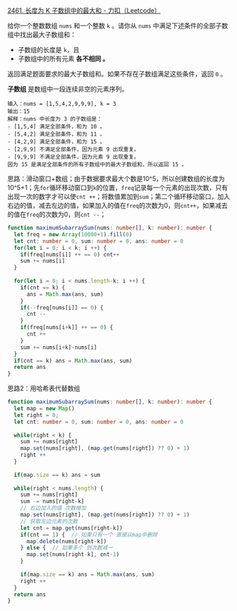 [2461. 长度为 K 子数组中的最大和 - 力扣（Leetcode）](https://leetcode.cn/problems/maximum-sum-of-distinct-subarrays-with-length-k/description/)

给你一个整数数组 `nums` 和一个整数 `k` 。请你从 `nums` 中满足下述条件的全部子数组中找出最大子数组和：

- 子数组的长度是 `k`，且
- 子数组中的所有元素 **各不相同 。**

返回满足题面要求的最大子数组和。如果不存在子数组满足这些条件，返回 `0` 。

**子数组** 是数组中一段连续非空的元素序列。

```
输入：nums = [1,5,4,2,9,9,9], k = 3
输出：15
解释：nums 中长度为 3 的子数组是：
- [1,5,4] 满足全部条件，和为 10 。
- [5,4,2] 满足全部条件，和为 11 。
- [4,2,9] 满足全部条件，和为 15 。
- [2,9,9] 不满足全部条件，因为元素 9 出现重复。
- [9,9,9] 不满足全部条件，因为元素 9 出现重复。
因为 15 是满足全部条件的所有子数组中的最大子数组和，所以返回 15 。
```

思路：滑动窗口+数组；由于数据要求最大个数是10^5，所以创建数组的长度为10^5+1；先`for`循环移动窗口到`k`的位置，`freq`记录每一个元素的出现次数，只有出现一次的数字才可以使`cnt ++`；将数值累加到`sum`；第二个循环移动窗口，加入右边的值，减去左边的值，如果加入的值在`freq`的次数为0，则`cnt++`，如果减去的值在`freq`的次数为0，则`cnt --`；

```typescript
function maximumSubarraySum(nums: number[], k: number): number {
  let freq = new Array(10000+1).fill(0)
  let cnt: number = 0, sum: number = 0, ans: number = 0
  for(let i = 0; i < k; i ++) {
    if(freq[nums[i]] ++ == 0) cnt++
    sum += nums[i]
  }
  
  for(let i = 0; i < nums.length-k; i ++) {
    if(cnt == k) {
      ans = Math.max(ans, sum)
    }
    if(--freq[nums[i]] == 0) {
      cnt --
    }
    if(freq[nums[i+k]] ++ == 0) {
      cnt ++
    }
    sum += nums[i+k]-nums[i]
  }
  if(cnt == k) ans = Math.max(ans, sum)
  return ans
}
```

思路2：用哈希表代替数组

```typescript
function maximumSubarraySum(nums: number[], k: number): number {
  let map = new Map()
  let right = 0;
  let cnt: number = 0, sum: number = 0, ans: number = 0
  
  while(right < k) {
    sum += nums[right]
    map.set(nums[right], (map.get(nums[right]) ?? 0) + 1)
    right ++
  }
  
  if(map.size == k) ans = sum
  
  while(right < nums.length) {
    sum += nums[right]
    sum -= nums[right-k]
    // 右边加入的值 次数增加
    map.set(nums[right], (map.get(nums[right]) ?? 0) + 1)
    // 获取左边元素的次数
    let cnt = map.get(nums[right-k])
    if(cnt == 1) {  // 如果只有一个 直接从map中删除
      map.delete(nums[right-k])
    } else {  // 如果多个 则次数减一
      map.set(nums[right-k], cnt-1)
    }
    
    if(map.size == k) ans = Math.max(ans, sum)
    right ++
  }
  return ans
}
```

